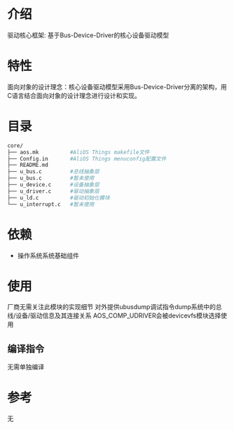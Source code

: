 # 介绍
驱动核心框架: 基于Bus-Device-Driver的核心设备驱动模型

# 特性
面向对象的设计理念：核心设备驱动模型采用Bus-Device-Driver分离的架构，用C语言结合面向对象的设计理念进行设计和实现。

# 目录
```sh
core/
├── aos.mk          #AliOS Things makefile文件
├── Config.in       #AliOS Things menuconfig配置文件
├── README.md
├── u_bus.c         #总线抽象层
├── u_bus.c         #暂未使用
├── u_device.c      #设备抽象层
├── u_driver.c      #驱动抽象层
├── u_ld.c          #驱动初始化模块
└── u_interrupt.c   #暂未使用
```

# 依赖
- 操作系统系统基础组件

# 使用
厂商无需关注此模块的实现细节
对外提供ubusdump调试指令dump系统中的总线/设备/驱动信息及其连接关系
AOS_COMP_UDRIVER会被devicevfs模块选择使用

## 编译指令
无需单独编译

# 参考
无
